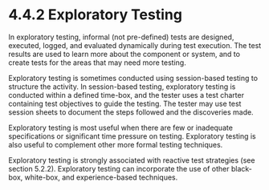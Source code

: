 # 4.4.2 Exploratory Testing

In exploratory testing, informal \(not pre-defined\) tests are designed, executed, logged, and evaluated dynamically during test execution. The test results are used to learn more about the component or system, and to create tests for the areas that may need more testing. 

Exploratory testing is sometimes conducted using session-based testing to structure the activity. In session-based testing, exploratory testing is conducted within a defined time-box, and the tester uses a test charter containing test objectives to guide the testing. The tester may use test session sheets to document the steps followed and the discoveries made. 

Exploratory testing is most useful when there are few or inadequate specifications or significant time pressure on testing. Exploratory testing is also useful to complement other more formal testing techniques. 

Exploratory testing is strongly associated with reactive test strategies \(see section 5.2.2\). Exploratory testing can incorporate the use of other black-box, white-box, and experience-based techniques.


